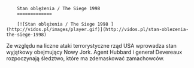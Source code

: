 
        Stan oblężenia / The Siege 1998 
        =============
        
        [![Stan oblężenia / The Siege 1998 ](http://vidos.pl/images/player.gif)](http://vidos.pl/stan-oblezenia-the-siege-1998)
        
        
 Ze względu na liczne ataki terrorystyczne rząd USA wprowadza stan wyjątkowy obejmujący Nowy Jork. Agent Hubbard i generał Devereaux rozpoczynają śledztwo, które ma zdemaskować zamachowców.
    